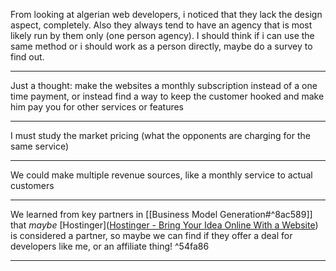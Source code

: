 From looking at algerian web developers, i noticed that they lack the design aspect, completely. Also they always tend to have an agency that is most likely run by them only (one person agency). I should think if i can use the same method or i should work as a person directly, maybe do a survey to find out.

---
Just a thought: make the websites a monthly subscription instead of a one time payment, or instead find a way to keep the customer hooked and make him pay you for other services or features

---
I must study the market pricing (what the opponents are charging for the same service)

---
We could make multiple revenue sources, like a monthly service to actual customers 

---
We learned from key partners in [[Business Model Generation#^8ac589]] that *maybe* [Hostinger]([Hostinger - Bring Your Idea Online With a Website](https://www.hostinger.com/)) is considered a partner, so maybe we can find if they offer a deal for developers like me, or an affiliate thing! ^54fa86

---
